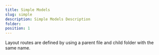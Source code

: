 ```yaml
---
title: Simple Models
slug: simple
description: Simple Models Description
folder:
position: 1
---
```


Layout routes are defined by using a parent file and child folder with the same name.
